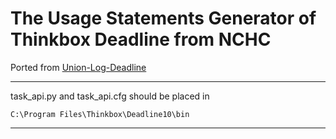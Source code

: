 # The Usage Statements Generator of Thinkbox Deadline from NCHC

Ported from [Union-Log-Deadline](https://github.com/work-nchc/Union-Log-Deadline)

---
task_api.py and task_api.cfg should be placed in

```
C:\Program Files\Thinkbox\Deadline10\bin
```



---

